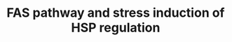 ---
annotations:
- type: Pathway Ontology
  value: FasL mediated signaling pathway
- type: Pathway Ontology
  value: stress response pathway
authors:
- MaintBot
- Thomas
- Khanspers
- Christine Chichester
- Egonw
- Andra
- Eweitz
description: 'This pathway describes the Fas induced apoptosis and interplay with
  Hsp27 in response to stress.  More info: [http://www.biocarta.com/pathfiles/h_hsp27Pathway.asp
  BioCarta].'
last-edited: 2021-05-16
organisms:
- Canis familiaris
redirect_from:
- /index.php/Pathway:WP1138
- /instance/WP1138
schema-jsonld:
- '@context': https://schema.org/
  '@id': https://wikipathways.github.io/pathways/WP1138.html
  '@type': Dataset
  creator:
    '@type': Organization
    name: WikiPathways
  description: 'This pathway describes the Fas induced apoptosis and interplay with
    Hsp27 in response to stress.  More info: [http://www.biocarta.com/pathfiles/h_hsp27Pathway.asp
    BioCarta].'
  keywords:
  - BCL2
  - LMNB1
  - CYCS
  - LMNA
  - FASLG
  - MAPK8
  - MAPKAPK2
  - MAPKAPK3
  - MAP3K1
  - ARHGDIB
  - CASP8
  - RIPK2
  - Apoptosis
  - actin
  - MAP3K7
  - PAK1
  - FADD
  - PARP1
  - RB1
  - JUN
  - MAP2K4
  - Ceramide
  - CASP6
  - APAF1
  - PAK2
  - FAS
  - Phosphate
  - CFLAR
  - LMNB2
  - Glutathione
  - PRKDC
  - IL1A
  - CASP10
  - FAF1
  - CASP3
  - CASP9
  - DFFA
  - TNF
  - HSPB1
  - CASP7
  - DFFB
  - SPTAN1
  - DAXX
  - FAP1
  license: CC0
  name: FAS pathway and stress induction of HSP regulation
seo: CreativeWork
title: FAS pathway and stress induction of HSP regulation
wpid: WP1138
---